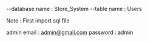 --database name : Store_System 
--table name : Users

Note : First import sql file

admin email : admin@gmail.com
password : admin
